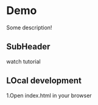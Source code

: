 # Demo 

Some description!

## SubHeader

watch tutorial 

## LOcal development 


1.Open index.html in your browser 
